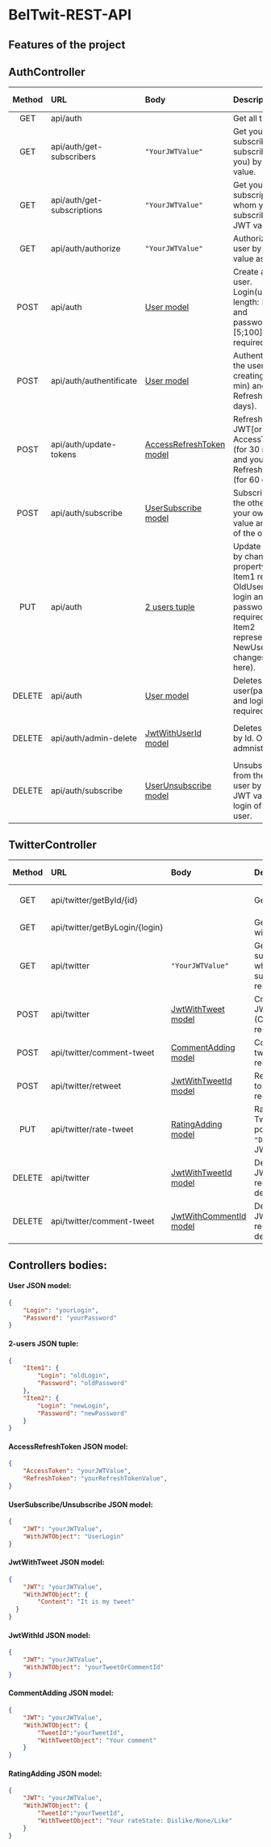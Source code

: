 # BelTwit-REST-API
## Features of the project


## AuthController
| Method    | URL | Body | Description | Status codes |
| :-------: | :-- | :--- | :---------- | :----------- |
| GET    | api/auth     			 || Get all the users.|`200`
| GET    | api/auth/get-subscribers  |`"YourJWTValue"`| Get your subscribers(who subscribed on you) by JWT value.|`200`, `400`, `404`
| GET 	 | api/auth/get-subscriptions|`"YourJWTValue"`| Get your subscriptions(on whom you subscribed) by JWT value.|`200`, `400`, `404`
| GET    | api/auth/authorize     	 |`"YourJWTValue"`| Authorize the user by JWT value as a string.|`200`, `400`
| POST   | api/auth        	 		 |[User model](#user-json-model)| Create a single user. Login(unique, length: [2;20]) and password(length: [5;100]) are required.|`200`, `403`, `404`
| POST   | api/auth/authentificate	 |[User model](#user-json-model)| Authentificate the user by creating JWT(30 min) and RefreshToken(60 days).|`200`, `403`, `404`
| POST   | api/auth/update-tokens	 |[AccessRefreshToken model](#accessrefreshtoken-json-model)  | Refresh your JWT[or AccessToken] (for 30 minutes) and your RefreshToken (for 60 days).|`200`, `400`
| POST   | api/auth/subscribe     	 |[UserSubscribe model](#usersubscribe/unsubscribe-json-model)| Subscribes on the other user by your own JWT value and login of the other user.|`200`, `400`, `404`
| PUT    | api/auth       	 		 |[2 users tuple](#2-users-json-tuple)| Update the user by changing property values. Item1 represents OldUser(old login and password are required), and Item2 representes NewUser(all changes are here).|`200`, `403`, `404`
| DELETE | api/auth        	 		 |[User model](#user-json-model)	  | Deletes the user(password and login are required).|`200`, `403`, `404`
| DELETE | api/auth/admin-delete  	 |[JwtWithUserId model](#jwtwithid-json-model)| Deletes the user by Id. Only for admnistrators!|`200`, `400`, `403`, `404`
| DELETE | api/auth/subscribe   	 |[UserUnsubscribe model](#usersubscribe/unsubscribe-json-model)| Unsubscribes from the other user by your own JWT value and login of the other user.|`200`, `400`, `404`



## TwitterController
| Method    | URL | Body | Description | Status codes |
| :-------: | :-- | :--- | :---------- | :----------- |
| GET    | api/twitter/getById/{id}      || Get tweet by "id".|`200`, `400`, `404`
| GET    | api/twitter/getByLogin/{login}|| Get all tweets of user with "login".|`200`, `404`
| GET    | api/twitter  				 |`"YourJWTValue"`| Get tweets of your subscriptions(users on whom you've subscribed). JWT required.|`200`, `400`, `404`
| POST   | api/twitter                   |[JwtWithTweet model](#jwtwithtweet-json-model)  | Creates a user tweet. JWT and Tweet (Content at least) required.|`200`, `400`, `404`
| POST   | api/twitter/comment-tweet	 |[CommentAdding model](#commentadding-json-model)| Comments selected tweet(by TweetId). JWT required.|`200`, `400`, `404`
| POST   | api/twitter/retweet	 		 |[JwtWithTweetId model](#jwtwithid-json-model)	  | Retweet selected tweet to your user. JWT required.|`200`, `400`, `404`
| PUT    | api/twitter/rate-tweet		 |[RatingAdding model](#ratingadding-json-model)  | Rates selected tweet(by TweetId). There are 3 possible rates `"Dislike"`,`"None"`,`"Like"`. JWT required.|`200`, `400`, `404`
| DELETE | api/twitter   				 |[JwtWithTweetId model](#jwtwithid-json-model)   | Deletes a user tweet. JWT and TweetId required. Admin can delte any tweet.|`200`, `400`, `404`
| DELETE | api/twitter/comment-tweet	 |[JwtWithCommentId model](#jwtwithid-json-model) | Delete comment by Id. JWT and TweetId required. Admin can delte any comment.|`200`, `400`, `404`





## Controllers bodies:

#### User JSON model:
```json
{
  	"Login": "yourLogin",
  	"Password": "yourPassword"
}
```
#### 2-users JSON tuple:
```json
{
	"Item1": {
		"Login": "oldLogin",
		"Password": "oldPassword"
	},
	"Item2": {
		"Login": "newLogin",
		"Password": "newPassword"
	}
}
```
#### AccessRefreshToken JSON model:
```json
{
  	"AccessToken": "yourJWTValue",
  	"RefreshToken": "yourRefreshTokenValue",
}
```
#### UserSubscribe/Unsubscribe JSON model:
```json
{
	"JWT": "yourJWTValue",
	"WithJWTObject": "UserLogin"
}
```
#### JwtWithTweet JSON model:
```json
{
  	"JWT": "yourJWTValue",
  	"WithJWTObject": {
	  	"Content": "It is my tweet"
  }
}
```
#### JwtWithId JSON model:
```json
{
  	"JWT": "yourJWTValue",
  	"WithJWTObject": "yourTweetOrCommentId"
}
```

#### CommentAdding JSON model:
```json
{
	"JWT": "yourJWTValue",
	"WithJWTObject": {
		"TweetId":"yourTweetId",
		"WithTweetObject": "Your comment"
	}
}
```

#### RatingAdding JSON model:
```json
{
	"JWT": "yourJWTValue",
	"WithJWTObject": {
		"TweetId":"yourTweetId",
		"WithTweetObject": "Your rateState: Dislike/None/Like"
	}
}
```